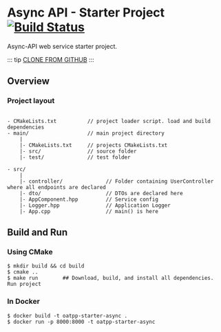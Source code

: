 # Async API - Starter Project  [![Build Status](https://dev.azure.com/lganzzzo/lganzzzo/_apis/build/status/oatpp.oatpp-starter-async?branchName=master)](https://dev.azure.com/lganzzzo/lganzzzo/_build/latest?definitionId=11?branchName=master)

Async-API web service starter project.

::: tip
[CLONE FROM GITHUB](https://github.com/oatpp/oatpp-starter-async)
:::

## Overview

### Project layout

```

- CMakeLists.txt          // project loader script. load and build dependencies
- main/                   // main project directory
    |
    |- CMakeLists.txt     // projects CMakeLists.txt
    |- src/               // source folder
    |- test/              // test folder

```
```
- src/
    |
    |- controller/              // Folder containing UserController where all endpoints are declared
    |- dto/                     // DTOs are declared here
    |- AppComponent.hpp         // Service config
    |- Logger.hpp               // Application Logger
    |- App.cpp                  // main() is here

```

## Build and Run

### Using CMake

```
$ mkdir build && cd build
$ cmake ..
$ make run        ## Download, build, and install all dependencies. Run project

```

### In Docker

```
$ docker build -t oatpp-starter-async .
$ docker run -p 8000:8000 -t oatpp-starter-async
```
